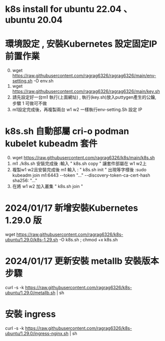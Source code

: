 # k8s install for ubuntu 22.04 、 ubuntu 20.04 

# 環境設定 , 安裝Kubernetes 設定固定IP前置作業
0. wget https://raw.githubusercontent.com/ragrag6326/ragrag6326/main/env-setting.sh -O env.sh
1. wget https://raw.githubusercontent.com/ragrag6326/ragrag6326/main/key.sh 
2. 請先設定好一台m1 執行(上面網址) , 執行(key.sh)放入puttygen產生的公鑰,步驟 1 可做可不做 
3. m1設定完成後，再複製兩台 w1 w2 一樣執行env-setting.Sh 設定 IP 

# k8s.sh 自動部屬 cri-o podman kubelet kubeadm 套件
  0. wget https://raw.githubusercontent.com/ragrag6326/k8s/main/k8s.sh 
  1. m1 ./k8s.sh 安裝完成後 :輸入 " k8s.sh copy " 讓套件部屬在 w1 w2上
  2. 複製w1 w2且安裝完成後 m1 輸入 : " k8s.sh init " 
     出現等字樣後 :sudo kubeadm join m1:6443 --token "..."  --discovery-token-ca-cert-hash sha256: "..."
  3. 在將 w1 w2 加入叢集  " k8s.sh join " 


# 2024/01/17 新增安裝Kubernetes 1.29.0 版
wget https://raw.githubusercontent.com/ragrag6326/k8s-ubuntu/1.29.0/k8s-1.29.sh -O k8s.sh ; chmod +x k8s.sh

# 2024/01/17 更新安裝 metallb 安裝版本步驟
curl -s -k https://raw.githubusercontent.com/ragrag6326/k8s-ubuntu/1.29.0/metallb.sh | sh

# 安裝 ingress
curl -s -k https://raw.githubusercontent.com/ragrag6326/k8s-ubuntu/1.29.0/ingress-nginx.sh | sh



